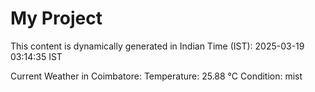 # My Project

This content is dynamically generated in Indian Time (IST): 2025-03-19 03:14:35 IST


Current Weather in Coimbatore:
Temperature: 25.88 °C
Condition: mist
